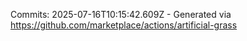 Commits: 2025-07-16T10:15:42.609Z - Generated via https://github.com/marketplace/actions/artificial-grass
<br>
